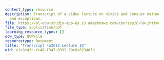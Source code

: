 ```yaml
---
content_type: resource
description: Transcript of a video lecture on divide and conquer methods, merge sort,
  and exceptions.
file: https://ol-ocw-studio-app-qa.s3.amazonaws.com/courses/6-00-introduction-to-computer-science-and-programming-fall-2008/e1c8c4fcfc48f347033239c8a023403d_6-00F08-L10.pdf
file_type: application/pdf
learning_resource_types: []
ocw_type: OCWFile
resourcetype: Document
title: "Transcript \u2013 Lecture 10"
uid: e1c8c4fc-fc48-f347-0332-39c8a023403d
---
```

